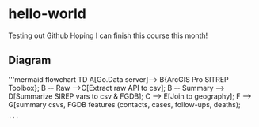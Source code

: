 # hello-world
Testing out Github
Hoping I can finish this course this month!

## Diagram
'''mermaid
flowchart TD
    A[Go.Data server]--> B{ArcGIS Pro SITREP Toolbox};
    B -- Raw -->C[Extract raw API to csv];
    B -- Summary --> D[Summarize SIREP vars to csv & FGDB];
    C --> E[Join to geography];
    F --> G[summary csvs, FGDB features (contacts, cases, follow-ups, deaths);
    
    '''
